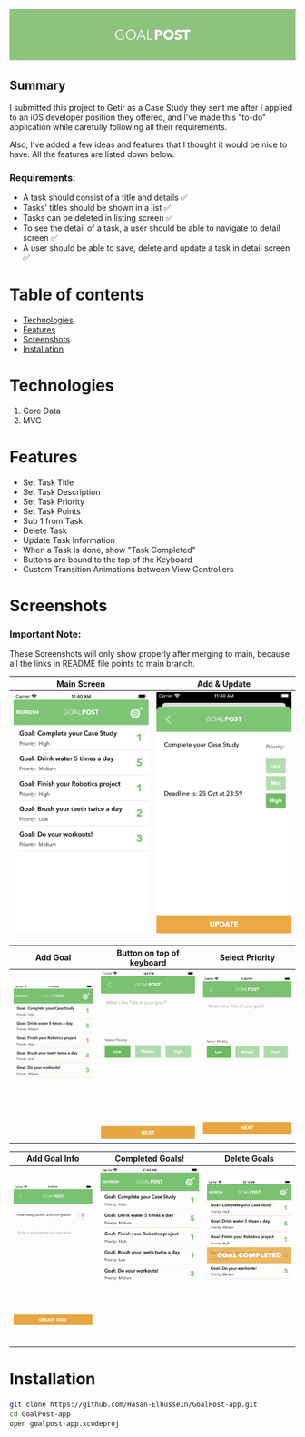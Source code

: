 ![image](https://github.com/Hasan-Elhussein/GoalPost-app/blob/main/ReadmeFiles/logo.jpeg)

## Summary
I submitted this project to Getir as a Case Study they sent me after I applied to an iOS developer position they offered, and I've made this "to-do" application while carefully following all their requirements.

Also, I've added a few ideas and features that I thought it would be nice to have.
All the features are listed down below.

### Requirements:

* A task should consist of a title and details ✅
* Tasks' titles should be shown in a list ✅
* Tasks can be deleted in listing screen ✅
* To see the detail of a task, a user should be able to navigate to detail screen ✅
* A user should be able to save, delete and update a task in detail screen ✅


Table of contents
=================

<!--ts-->
   * [Technologies](#technologies)
   * [Features](#features)
   * [Screenshots](#screenshots)
   * [Installation](#installation)
<!--te-->

Technologies
============
1. Core Data
2. MVC

Features
========
+ Set Task Title
+ Set Task Description
+ Set Task Priority
+ Set Task Points
+ Sub 1 from Task
+ Delete Task
+ Update Task Information
+ When a Task is done, show "Task Completed"
+ Buttons are bound to the top of the Keyboard
+ Custom Transition Animations between View Controllers

Screenshots
===========

### Important Note:
These Screenshots will only show properly after merging to main, because all the links in README file points to main branch.

| Main Screen | Add & Update |
| ----------- | ------------ |
| ![image](https://github.com/Hasan-Elhussein/GoalPost-app/blob/main/ReadmeFiles/ssmain.png) | ![image](https://github.com/Hasan-Elhussein/GoalPost-app/blob/main/ReadmeFiles/ssupdate.png) |

| Add Goal | Button on top of keyboard | Select Priority |
| -------- | ------------------------- | --------------- |
| ![image](https://github.com/Hasan-Elhussein/GoalPost-app/blob/main/ReadmeFiles/addtask.gif)  | ![image](https://github.com/Hasan-Elhussein/GoalPost-app/blob/main/ReadmeFiles/keyboard.gif) |  ![image](https://github.com/Hasan-Elhussein/GoalPost-app/blob/main/ReadmeFiles/priority.gif) |

| Add Goal Info | Completed Goals! | Delete Goals |
| ------------- | ---------------- | ------------ |
| ![image](https://github.com/Hasan-Elhussein/GoalPost-app/blob/main/ReadmeFiles/descriptionandpoints.gif) | ![image](https://github.com/Hasan-Elhussein/GoalPost-app/blob/main/ReadmeFiles/complete.gif) | ![image](https://github.com/Hasan-Elhussein/GoalPost-app/blob/main/ReadmeFiles/delete.gif) |

Installation
============

```bash 
git clone https://github.com/Hasan-Elhussein/GoalPost-app.git
cd GoalPost-app
open goalpost-app.xcodeproj
```

